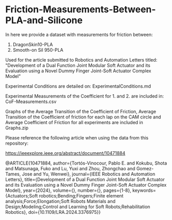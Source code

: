 # Friction-Measurements-Between-PLA-and-Silicone

In here we provide a dataset with measurements for friction between:

1. DragonSkin10-PLA
2. Smooth-on Sil 950-PLA

Used for the article submitted to Robotics and Automation Letters titled: "Development of a Dual Function Joint Modular Soft Actuator and its Evaluation using a Novel Dummy Finger Joint-Soft Actuator Complex Model"

Experimental Conditions are detailed on: ExperimentalConditions.md

Experimental Measurements of the Coefficient for 1. and 2. are included in: CoF-Measurements.csv

Graphs of the Average Transition of the Coefficient of Friction, Average Transition of the Coefficient of friction for each lap on the CAM circle and Average Coefficient of Friction for all experiments are included in Graphs.zip

Please reference the following article when using the data from this repository:

https://ieeexplore.ieee.org/abstract/document/10471884

@ARTICLE{10471884,
  author={Tortós-Vinocour, Pablo E. and Kokubu, Shota and Matsunaga, Fuko and Lu, Yuxi and Zhou, Zhongchao and Gomez-Tames, Jose and Yu, Wenwei},
  journal={IEEE Robotics and Automation Letters}, 
  title={Development of a Dual Function Joint Modular Soft Actuator and its Evaluation using a Novel Dummy Finger Joint-Soft Actuator Complex Model}, 
  year={2024},
  volume={},
  number={},
  pages={1-8},
  keywords={Actuators;Soft robotics;Bending;Fingers;Finite element analysis;Force;Elongation;Soft Robots Materials and Design;Modeling;Control and Learning for Soft Robots;Rehabilitation Robotics},
  doi={10.1109/LRA.2024.3376975}}
